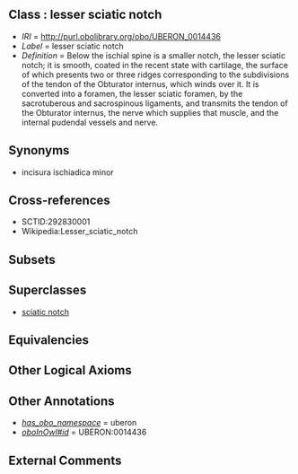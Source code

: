 
## Class : lesser sciatic notch

 * *IRI* = http://purl.obolibrary.org/obo/UBERON_0014436
 * *Label* = lesser sciatic notch
 * *Definition* = Below the ischial spine is a smaller notch, the lesser sciatic notch; it is smooth, coated in the recent state with cartilage, the surface of which presents two or three ridges corresponding to the subdivisions of the tendon of the Obturator internus, which winds over it. It is converted into a foramen, the lesser sciatic foramen, by the sacrotuberous and sacrospinous ligaments, and transmits the tendon of the Obturator internus, the nerve which supplies that muscle, and the internal pudendal vessels and nerve.

## Synonyms

 * incisura ischiadica minor

## Cross-references

 * SCTID:292830001
 * Wikipedia:Lesser_sciatic_notch

## Subsets


## Superclasses

 * [sciatic notch](../../UBERON/30/UBERON_0014430.md)

## Equivalencies


## Other Logical Axioms


## Other Annotations

 * *[has_obo_namespace](../../ce/oboInOwl#hasOBONamespace.md)* = uberon
 * *[oboInOwl#id](../../id/oboInOwl#id.md)* = UBERON:0014436

## External Comments

